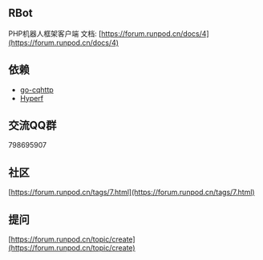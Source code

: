 ## RBot
PHP机器人框架客户端
文档: [https://forum.runpod.cn/docs/4](https://forum.runpod.cn/docs/4)
## 依赖
 - [go-cqhttp](https://github.com/Mrs4s/go-cqhttp)
 - [Hyperf](https://github.com/hyperf/hyperf)
## 交流QQ群
798695907
## 社区
[https://forum.runpod.cn/tags/7.html](https://forum.runpod.cn/tags/7.html)
## 提问
[https://forum.runpod.cn/topic/create](https://forum.runpod.cn/topic/create)